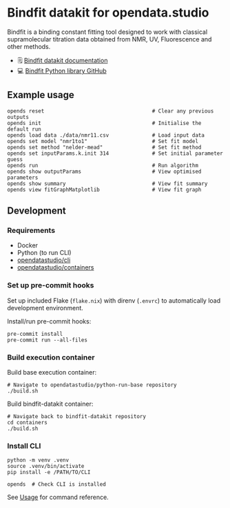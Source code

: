 # Bindfit datakit for opendata.studio

Bindfit is a binding constant fitting tool designed to work with classical supramolecular titration data obtained from NMR, UV, Fluorescence and other methods.

* 🗒️ [Bindfit datakit documentation](https://docs.opendata.fstudio/v/bindfit-datakit/)
* 💻 [Bindfit Python library GitHub](https://github.com/opendatastudio/bindfit)

## Example usage
```
opends reset                                   # Clear any previous outputs
opends init                                    # Initialise the default run
opends load data ./data/nmr11.csv              # Load input data
opends set model "nmr1to1"                     # Set fit model
opends set method "nelder-mead"                # Set fit method
opends set inputParams.k.init 314              # Set initial parameter guess
opends run                                     # Run algorithm
opends show outputParams                       # View optimised parameters
opends show summary                            # View fit summary
opends view fitGraphMatplotlib                 # View fit graph
```

## Development

### Requirements

* Docker
* Python (to run CLI)
* [opendatastudio/cli](https://github.com/opendatastudio/cli)
* [opendatastudio/containers](https://github.com/opendatastudio/containers)

### Set up pre-commit hooks

Set up included Flake (`flake.nix`) with direnv (`.envrc`) to automatically load development environment.

Install/run pre-commit hooks:
```
pre-commit install
pre-commit run --all-files
```

### Build execution container

Build base execution container:
```
# Navigate to opendatastudio/python-run-base repository
./build.sh
```

Build bindfit-datakit container:
```
# Navigate back to bindfit-datakit repository
cd containers
./build.sh
```

### Install CLI

```
python -m venv .venv
source .venv/bin/activate
pip install -e /PATH/TO/CLI

opends  # Check CLI is installed
```

See [Usage](#usage) for command reference.
